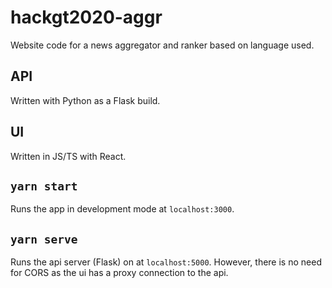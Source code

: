 # hackgt2020-aggr
Website code for a news aggregator and ranker based on language used.

## API
Written with Python as a Flask build.

## UI
Written in JS/TS with React.

## `yarn start`
Runs the app in development mode at `localhost:3000`.

## `yarn serve`
Runs the api server (Flask) on at `localhost:5000`. However, there is no need for CORS as the ui has a proxy connection to the api.
